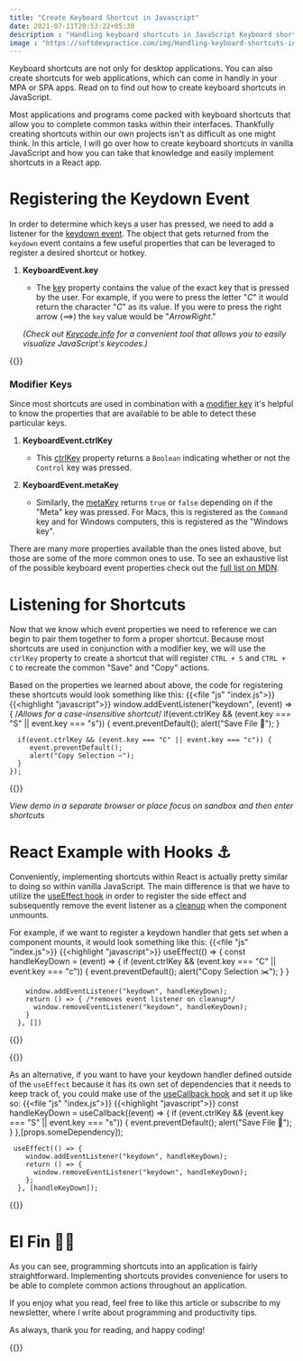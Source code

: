 ```yaml
---
title: "Create Keyboard Shortcut in Javascript"
date: 2021-07-11T20:53:22+05:30
description : "Handling keyboard shortcuts in JavaScript Keyboard shortcuts are not only for desktop applications. You can also create shortcuts for web applications,"
image : "https://softdevpractice.com/img/Handling-keyboard-shortcuts-in-JavaScript.png"
---
```


Keyboard shortcuts are not only for desktop applications. You can also create shortcuts for web applications, which can come in handly in your MPA or SPA apps. Read on to find out how to create keyboard shortcuts in JavaScript.

Most applications and programs come packed with keyboard shortcuts that allow you to complete common tasks within their interfaces. Thankfully creating shortcuts within our own projects isn't as difficult as one might think. In this article, I will go over how to create keyboard shortcuts in vanilla JavaScript and how you can take that knowledge and easily implement shortcuts in a React app.

Registering the Keydown Event
=============================

In order to determine which keys a user has pressed, we need to add a listener for the [keydown event](https://developer.mozilla.org/en-US/docs/Web/API/Document/keydown_event). The object that gets returned from the `keydown` event contains a few useful properties that can be leveraged to register a desired shortcut or hotkey.

1.  **KeyboardEvent.key**
    
    *   The [key](https://developer.mozilla.org/en-US/docs/Web/API/KeyboardEvent/key) property contains the value of the exact key that is pressed by the user. For example, if you were to press the letter "_C_" it would return the character "_C_" as its value. If you were to press the right arrow (==>) the `key` value would be "_ArrowRight_."
    
    _(Check out [Keycode.info](https://keycode.info/) for a convenient tool that allows you to easily visualize JavaScript's keycodes.)_
    
{{<blog-post-ad>}}

### Modifier Keys

Since most shortcuts are used in combination with a [modifier key](https://en.wikipedia.org/wiki/Modifier_key) it's helpful to know the properties that are available to be able to detect these particular keys.

1.  **KeyboardEvent.ctrlKey**
    
    *   This [ctrlKey](https://developer.mozilla.org/en-US/docs/Web/API/KeyboardEvent/ctrlKey) property returns a `Boolean` indicating whether or not the `Control` key was pressed.
2.  **KeyboardEvent.metaKey**
    
    *   Similarly, the [metaKey](https://developer.mozilla.org/en-US/docs/Web/API/KeyboardEvent/metaKey) returns `true` or `false` depending on if the "Meta" key was pressed. For Macs, this is registered as the `Command` key and for Windows computers, this is registered as the "Windows key".

There are many more properties available than the ones listed above, but those are some of the more common ones to use. To see an exhaustive list of the possible keyboard event properties check out the [full list on MDN](https://developer.mozilla.org/en-US/docs/Web/API/KeyboardEvent#properties).

Listening for Shortcuts
=======================

Now that we know which event properties we need to reference we can begin to pair them together to form a proper shortcut. Because most shortcuts are used in conjunction with a modifier key, we will use the `ctrlKey` property to create a shortcut that will register `CTRL + S` and `CTRL + C` to recreate the common "Save" and "Copy" actions.

Based on the properties we learned about above, the code for registering these shortcuts would look something like this:
{{<file "js" "index.js">}}
{{<highlight "javascript">}}
    window.addEventListener("keydown", (event) => {
       /*Allows for a case-insensitive shortcut*/
      if(event.ctrlKey && (event.key === "S" || event.key === "s")) {
         event.preventDefault();
         alert("Save File 💾");
      }
    
      if(event.ctrlKey && (event.key === "C" || event.key === "c")) {
         event.preventDefault();
         alert("Copy Selection ✂️");
      }
    });
{{</highlight>}}

_View demo in a separate browser or place focus on sandbox and then enter shortcuts_

React Example with Hooks ⚓
==========================

Conveniently, implementing shortcuts within React is actually pretty similar to doing so within vanilla JavaScript. The main difference is that we have to utilize the [useEffect hook](https://reactjs.org/docs/hooks-reference.html#useeffect) in order to register the side effect and subsequently remove the event listener as a [cleanup](https://reactjs.org/docs/hooks-effect.html#effects-with-cleanup) when the component unmounts.

For example, if we want to register a keydown handler that gets set when a component mounts, it would look something like this:
{{<file "js" "index.js">}}
{{<highlight "javascript">}}
    useEffect(() => {
     const handleKeyDown = (event) => {
        if (event.ctrlKey && (event.key === "C" || event.key === "c")) 
         {
            event.preventDefault();
            alert("Copy Selection ✂️");
          }
       }
    
        window.addEventListener("keydown", handleKeyDown);
        return () => { /*removes event listener on cleanup*/
          window.removeEventListener("keydown", handleKeyDown);
        }
      }, [])
{{</highlight>}}

{{<blog-post-ad>}}

As an alternative, if you want to have your keydown handler defined outside of the `useEffect` because it has its own set of dependencies that it needs to keep track of, you could make use of the [useCallback hook](https://reactjs.org/docs/hooks-reference.html#usecallback) and set it up like so:
{{<file "js" "index.js">}}
{{<highlight "javascript">}}
    const handleKeyDown = useCallback((event) => {
     if (event.ctrlKey && (event.key === "S" || event.key === "s")) {
          event.preventDefault();
          alert("Save File 💾");
      }
    },[props.someDependency]);
    
     useEffect(() => {
        window.addEventListener("keydown", handleKeyDown);
        return () => {
          window.removeEventListener("keydown", handleKeyDown);
        };
      }, [handleKeyDown]);
{{</highlight>}}

El Fin 👋🏽
===========

As you can see, programming shortcuts into an application is fairly straightforward. Implementing shortcuts provides convenience for users to be able to complete common actions throughout an application.

If you enjoy what you read, feel free to like this article or subscribe to my newsletter, where I write about programming and productivity tips.

As always, thank you for reading, and happy coding!

{{<blog-post-ad>}}
